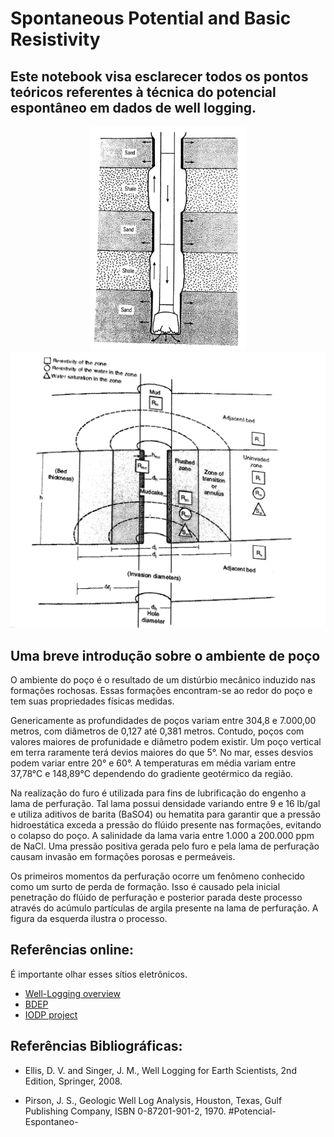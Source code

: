 # Spontaneous Potential and Basic Resistivity

## Este notebook visa esclarecer todos os pontos teóricos referentes à técnica do potencial espontâneo em dados de well logging. 

<p align="center">
<img src="Imagens/sp7.jpg" width="250"/>
<img src="Imagens/sp6.jpg" width="550"/>
</p>

## Uma breve introdução sobre o ambiente de poço

 O ambiente do poço é o resultado de um distúrbio mecânico induzido nas formações rochosas. Essas formações encontram-se ao redor do poço e tem suas propriedades físicas medidas. 
 
 Genericamente as profundidades de poços variam entre 304,8 e 7.000,00 metros, com diâmetros de 0,127 até 0,381 metros. Contudo, poços com valores maiores de profunidade e diâmetro podem existir. Um poço vertical em terra raramente terá devios maiores do que 5°. No mar, esses desvios podem variar entre 20° e 60°. A temperaturas em média variam entre 37,78°C e 148,89°C dependendo do gradiente geotérmico da região. 
 
 Na realização do furo é utilizada para fins de lubrificação do engenho a lama de perfuração. Tal lama possui densidade variando entre 9 e 16 lb/gal e utiliza aditivos de barita (BaSO4) ou hematita para garantir que a pressão hidroestática exceda a pressão do flúido presente nas formações, evitando o colapso do poço. A salinidade da lama varia entre 1.000 a 200.000 ppm de NaCl. Uma pressão positiva gerada pelo furo e pela lama de perfuração causam invasão em formações porosas e permeáveis. 
 
 Os primeiros momentos da perfuração ocorre um fenômeno conhecido como um surto de perda de formação. Isso é causado pela inicial penetração do flúido de perfuração e posterior parada deste processo através do acúmulo partículas de argila presente na lama de perfuração. A figura da esquerda ilustra o processo.  


## Referências online:
  É importante olhar esses sítios eletrônicos.

- [Well-Logging overview](http://www.pacificsurveys.com/01.htm)
- [BDEP](http://www.anp.gov.br/wwwanp/exploracao-e-producao-de-oleo-e-gas/dados-tecnicos?view=default)
- [IODP project](https://www.iodp.org/)

## Referências Bibliográficas:

- Ellis, D. V. and Singer, J. M., Well Logging for Earth Scientists, 2nd Edition, Springer, 2008. 

- Pirson, J. S., Geologic Well Log Analysis, Houston, Texas, Gulf Publishing Company, ISBN 0-87201-901-2, 1970.
#Potencial-Espontaneo-
